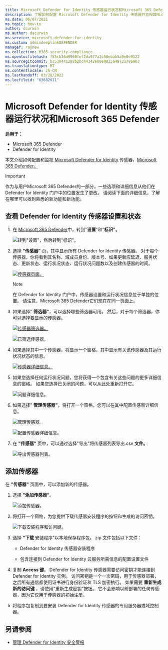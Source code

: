 ```yaml
---
title: Microsoft Defender for Identity 传感器运行状况和Microsoft 365 Defender
description: 了解如何配置 Microsoft Defender for Identity 传感器并监视其Microsoft 365 Defender
ms.date: 06/07/2021
ms.topic: how-to
author: dcurwin
ms.author: dacurwin
ms.service: microsoft-defender-for-identity
ms.custom: admindeeplinkDEFENDER
manager: raynew
ms.collection: M365-security-compliance
ms.openlocfilehash: f55cb36d9960fef2da977a2c50ebab5a9e0e9122
ms.sourcegitcommit: b3530441288b2bc44342e00e9025a49721796903
ms.translationtype: MT
ms.contentlocale: zh-CN
ms.lasthandoff: 03/20/2022
ms.locfileid: "63682011"
---
```

# <a name="microsoft-defender-for-identity-sensor-health-and-settings-in-microsoft-365-defender"></a>Microsoft Defender for Identity 传感器运行状况和Microsoft 365 Defender

**适用于：**

- Microsoft 365 Defender
- Defender for Identity

本文介绍如何配置和监视 [Microsoft Defender for Identity](/defender-for-identity) 传感器，[Microsoft 365 Defender。](/microsoft-365/security/defender/overview-security-center)

>[!IMPORTANT]
>作为与用户Microsoft 365 Defender的一部分，一些选项和详细信息从他们在 Defender for Identity 门户中的位置发生了更改。 请阅读下面的详细信息，了解在哪里可以找到熟悉的新功能和新功能。

## <a name="view-defender-for-identity-sensor-settings-and-status"></a>查看 Defender for Identity 传感器设置和状态

1. 在 <a href="https://go.microsoft.com/fwlink/p/?linkid=2077139" target="_blank">Microsoft 365 Defender</a>中，转到"**设置**"和"**标识"**。

    ![转到"设置"，然后转到"标识"。](../../media/defender-identity/settings-identities.png)

1. 选择 **"传感器"** 页，其中显示所有 Defender for Identity 传感器。 对于每个传感器，你将看到其名称、域成员身份、版本号、如果更新应延迟、服务状态、更新状态、运行状况状态、运行状况问题数以及创建传感器的时间。

    [![传感器页面。](../../media/defender-identity/sensor-page.png)](../../media/defender-identity/sensor-page.png#lightbox)

    >[!NOTE]
    >在 Defender for Identity 门户中，传感器设置和运行状况信息位于单独的位置。 请注意，Microsoft 365 Defender它们现在在同一页面上。

1. 如果选择" **筛选器"**，可以选择哪些筛选器可用。 然后，对于每个筛选器，你可以选择要显示的传感器。

    [![传感器筛选器。](../../media/defender-identity/sensor-filters.png)](../../media/defender-identity/sensor-filters.png#lightbox)

    ![已筛选传感器。](../../media/defender-identity/filtered-sensor.png)

1. 如果选择其中一个传感器，将显示一个窗格，其中显示有关该传感器及其运行状况状态的信息。

    [![传感器详细信息。](../../media/defender-identity/sensor-details.png)](../../media/defender-identity/sensor-details.png#lightbox)

1. 如果您选择任何运行状况问题，您将获得一个包含有关这些问题的更多详细信息的窗格。 如果您选择已关闭的问题，可以从此处重新打开它。

    ![问题详细信息。](../../media/defender-identity/issue-details.png)

1. 如果选择" **管理传感器"**，将打开一个窗格，您可以在其中配置传感器详细信息。

    ![管理传感器。](../../media/defender-identity/manage-sensor.png)

    ![配置传感器详细信息。](../../media/defender-identity/configure-sensor-details.png)

1. 在 **"传感器"** 页中，可以通过选择"导出"将传感器列表导出.csv **文件。**

    ![导出传感器列表。](../../media/defender-identity/export-sensors.png)

## <a name="add-a-sensor"></a>添加传感器

在 **"传感器"** 页面中，可以添加新的传感器。

1. 选择 **"添加传感器"**。

    ![添加传感器。](../../media/defender-identity/add-sensor.png)

1. 将打开一个窗格，为您提供下载传感器安装程序的按钮和生成的访问密钥。

    ![下载安装程序和访问键。](../../media/defender-identity/installer-access-key.png)

1. 选择 **"下载** 安装程序"以本地保存程序包。 zip 文件包括以下文件：

    - Defender for Identity 传感器安装程序

    - 包含连接到 Defender for Identity 云服务所需信息的配置设置文件

1. 复制 **Access 键**。 Defender for Identity 传感器需要访问密钥才能连接到 Defender for Identity 实例。 访问密钥是一个一次密码，用于传感器部署，之后所有通信都使用证书进行身份验证和 TLS 加密执行。 如果需要 **重新生成新的访问键** ，请使用"重新生成密钥"按钮。 它不会影响以前部署的任何传感器，因为它仅用于传感器的初始注册。

1. 将程序包复制到要安装 Defender for Identity 传感器的专用服务器或域控制器。

## <a name="see-also"></a>另请参阅

- [管理 Defender for Identity 安全警报](manage-security-alerts.md)
